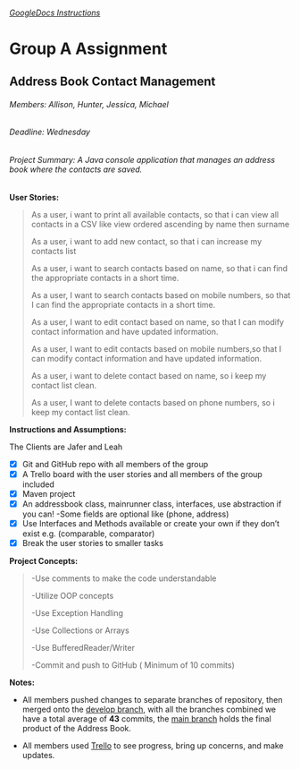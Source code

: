 ###### [GoogleDocs Instructions](https://docs.google.com/document/d/1KoVaDiQt9u8GTkpsPt0MgycmolTCVh2NKsCQUNYO-dk/edit#)

# Group A Assignment
## Address Book Contact Management
###### Members: Allison, Hunter, Jessica, Michael
###### Deadline: Wednesday

###### Project Summary: A Java console application that manages an address book where the contacts are saved.

**User Stories:**
>As a user, i want to print all available contacts, so that i can view all contacts in a CSV like view ordered ascending by name then surname
>
>As a user, i want to add new contact, so that i can increase my contacts list
>
>As a user, i want to search contacts based on name, so that i can find the appropriate contacts in a short time.
>
>As a user, I want to search contacts based on mobile numbers, so that I can find the appropriate contacts in a short time.
>
>As a user, I want to edit contact based on name, so that I can modify contact information and have updated information.
>
>As a user, I want to edit contacts based on mobile numbers,so that I can modify contact information and have updated information.
>
>As a user, i want to delete contact based on name, so i keep my contact list clean.
>
>As a user, I want to delete contacts based on phone numbers, so i keep my contact list clean.

**Instructions and Assumptions:**

The Clients are Jafer and Leah
* [x] Git and GitHub repo with all members of the group
* [x] A Trello board with the user stories and all members of the group included
* [x] Maven project
* [x] An addressbook class, mainrunner class, interfaces, use abstraction if you can!
        -Some fields are optional like (phone, address)
* [x] Use Interfaces and Methods available or create your own if they don’t exist e.g. (comparable, comparator)
* [x] Break the user stories to smaller tasks

**Project Concepts:**

>-Use comments to make the code understandable
>
>-Utilize OOP concepts
>
>-Use Exception Handling
>
>-Use Collections or Arrays
>
>-Use BufferedReader/Writer
>
>-Commit and push to GitHub ( Minimum of 10 commits)


**Notes:**

- All members pushed changes to separate branches of repository, then merged onto the [develop branch](https://github.com/Zoarial94/PS-AddressBook/tree/develop), with all the branches combined we have a total average of **43** commits, the
[main branch](https://github.com/Zoarial94/PS-AddressBook/tree/master) holds the final product of the Address Book.

- All members used [Trello](https://trello.com/b/UNPzDRwa/agile-board) to see progress, bring up concerns, and make updates.
